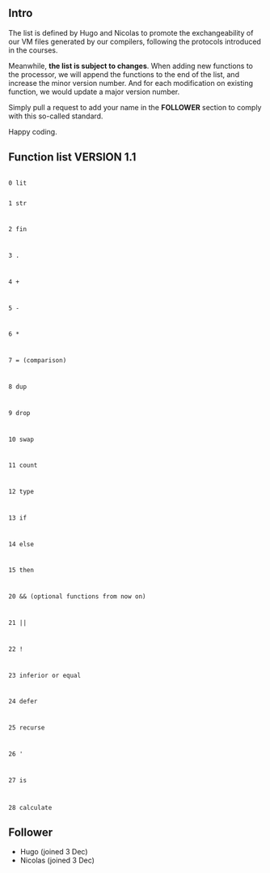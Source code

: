 ## Intro

The list is defined by Hugo and Nicolas to promote the exchangeability of our VM files generated by our compilers, following the protocols introduced in the courses.

Meanwhile, **the list is subject to changes**. When adding new functions to the processor, we will append the functions to the end of the list, and increase the minor version number. And for each modification on existing function, we would update a major version number.

Simply pull a request to add your name in the **FOLLOWER** section to comply with this so-called standard.

Happy coding.

## Function list VERSION 1.1

<code>
0 lit

1 str

2 fin

3 .

4 \+

5 \-

6 \*

7 = (comparison)

8 dup

9 drop

10 swap

11 count

12 type

13 if

14 else

15 then

20 && (optional functions from now on)

21 ||

22 !

23 inferior or equal

24 defer

25 recurse

26 '

27 is

28 calculate
</code>

## Follower

+ Hugo (joined 3 Dec)
+ Nicolas (joined 3 Dec)